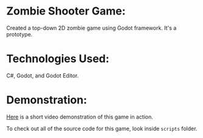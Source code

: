 # Zombie Shooter Game:
Created a top-down 2D zombie game using Godot framework. It's a prototype.

# Technologies Used:
C#, Godot, and Godot Editor.

# Demonstration:
[Here](https://vimeo.com/392856546) is a short video demonstration of this game in action.

To check out all of the source code for this game, look inside `scripts` folder.
